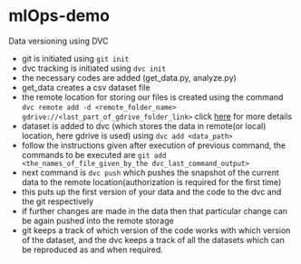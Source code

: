 # mlOps-demo
Data versioning using DVC
  - git is initiated using `git init`
  - dvc tracking is initiated using `dvc init`
  - the necessary codes are added (get_data.py, analyze.py)
  - get_data creates a csv dataset file
  - the remote location for storing our files is created using the command `dvc remote add -d <remote_folder_name> gdrive://<last_part_of_gdrive_folder_link>` click [here](https://dvc.org/doc/command-reference/remote) for more details
  - dataset is added to dvc (which stores the data in remote(or local) location, here gdrive is used) using `dvc add <data_path>`
  - follow the instructions given after execution of previous command, the commands to be executed are `git add <the_names_of_file_given_by_the dvc_last_command_output>`
  - next command is `dvc push` which pushes the snapshot of the current data to the remote location(authorization is required for the first time)
  - this puts up the first version of your data and the code to the dvc and the git respectively
  - if further changes are made in the data then that particular change can be again pushed into the remote storage
  - git keeps a track of which version of the code works with which version of the dataset, and the dvc keeps a track of all the datasets which can be reproduced as and when required.
